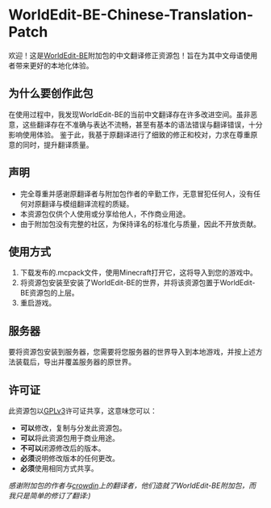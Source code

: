 # WorldEdit-BE-Chinese-Translation-Patch
欢迎！这是[WorldEdit-BE](https://github.com/SIsilicon/WorldEdit-BE/)附加包的中文翻译修正资源包！旨在为其中文母语使用者带来更好的本地化体验。

## 为什么要创作此包
在使用过程中，我发现WorldEdit-BE的当前中文翻译存在许多改进空间。虽非恶意，这些翻译存在不准确与表达不流畅，甚至有基本的语法错误与翻译错误，十分影响使用体验。
鉴于此，我基于原翻译进行了细致的修正和校对，力求在尊重原意的同时，提升翻译质量。

## 声明
- 完全尊重并感谢原翻译者与附加包作者的辛勤工作，无意冒犯任何人，没有任何对原翻译与模组翻译流程的质疑。
- 本资源包仅供个人使用或分享给他人，不作商业用途。
- 由于附加包没有完整的社区，为保持译名的标准化与质量，因此不开放贡献。

## 使用方式
1. 下载发布的.mcpack文件，使用Minecraft打开它，这将导入到您的游戏中。
2. 将资源包安装至安装了WorldEdit-BE的世界，并将该资源包置于WorldEdit-BE资源包的上层。
3. 重启游戏。

## 服务器
要将资源包安装到服务器，您需要将您服务器的世界导入到本地游戏，并按上述方法装载后，导出并覆盖服务器的原世界。

## 许可证
此资源包以[GPLv3](LICENSE.txt)许可证共享，这意味您可以：
- **可以**修改，复制与分发此资源包。
- **可以**将此资源包用于商业用途。
- **不可以**闭源修改后的版本。
- **必须**说明修改版本的任何更改。
- **必须**使用相同方式共享。

_感谢附加包的作者与[crowdin](https://zh.crowdin.com/project/worldedit-for-bedrock/)上的翻译者，他们造就了WorldEdit-BE附加包，而我只是简单的修订了翻译:)_
